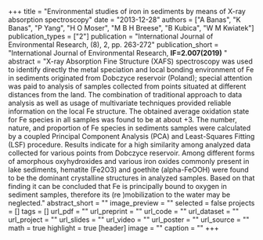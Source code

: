 +++
title = "Environmental studies of iron in sediments by means of X-ray absorption spectroscopy"
date = "2013-12-28"
authors = ["A Banas", "K Banas", "P Yang", "H O Moser", "M B H Breese", "B Kubica", "W M Kwiatek"]
publication_types = ["2"]
publication = "International Journal of Environmental Research, (8), 2, pp. 263-272"
publication_short = "International Journal of Environmental Research, **IF=2.007(2019)** "
abstract = "X-ray Absorption Fine Structure (XAFS) spectroscopy was used to identify directly the metal speciation and local bonding environment of Fe in sediments originated from Dobczyce reservoir (Poland); special attention was paid to analysis of samples collected from points situated at different distances from the land. The combination of traditional approach to data analysis as well as usage of multivariate techniques provided reliable information on the local Fe structure. The obtained average oxidation state for Fe species in all samples was found to be at about +3. The number, nature, and proportion of Fe species in sediments samples were calculated by a coupled Principal Component Analysis (PCA) and Least-Squares Fitting (LSF) procedure. Results indicate for a high similarity among analyzed data collected for various points from Dobczyce reservoir. Among different forms of amorphous oxyhydroxides and various iron oxides commonly present in lake sediments, hematite (Fe2O3) and goethite (alpha-FeOOH) were found to be the dominant crystalline structures in analyzed samples. Based on that finding it can be concluded that Fe is principally bound to oxygen in sediment samples, therefore its (re )mobilization to the water may be neglected."
abstract_short = ""
image_preview = ""
selected = false
projects = []
tags = []
url_pdf = ""
url_preprint = ""
url_code = ""
url_dataset = ""
url_project = ""
url_slides = ""
url_video = ""
url_poster = ""
url_source = ""
math = true
highlight = true
[header]
image = ""
caption = ""
+++
